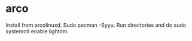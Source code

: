 # arco

Install from arcolinuxd.  Sudo pacman -Syyu.  Run directories and do sudo systemctl enable lightdm.

